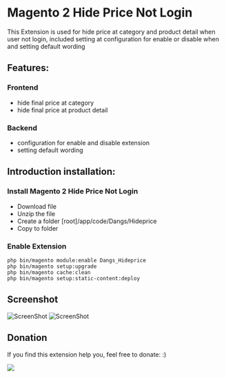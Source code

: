 # Magento 2 Hide Price Not Login

This Extension is used for hide price at category and product detail when user not login, included setting at configuration for enable or disable when and setting default wording

## Features:

### Frontend
- hide final price at category
- hide final price at product detail

### Backend
- configuration for enable and disable extension
- setting default wording

## Introduction installation:

### Install Magento 2 Hide Price Not Login
- Download file
- Unzip the file
- Create a folder [root]/app/code/Dangs/Hideprice
- Copy to folder

### Enable Extension

```
php bin/magento module:enable Dangs_Hideprice
php bin/magento setup:upgrade
php bin/magento cache:clean
php bin/magento setup:static-content:deploy
```


## Screenshot
![ScreenShot](https://github.com/dsasmita/magento2-hide-price-not-login/blob/master/File/category.png)
![ScreenShot](https://github.com/dsasmita/magento2-hide-price-not-login/blob/master/File/configuration.png)

## Donation
If you find this extension help you,  feel free to donate:
:)

[![](https://www.paypalobjects.com/en_US/i/btn/btn_donateCC_LG.gif)](https://www.paypal.me/dsasmita)
